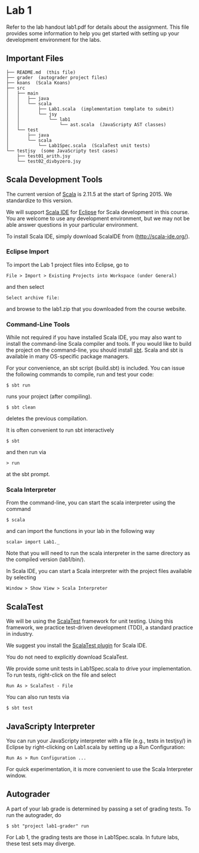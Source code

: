 # Lab 1

Refer to the lab handout lab1.pdf for details about the assignment.  This file provides some information to help you get started with setting up your development environment for the labs.


## Important Files

```
├── README.md  (this file)
├── grader  (autograder project files)
├── koans  (Scala Koans)
├── src
│   ├── main
│   │   ├── java
│   │   └── scala
│   │       ├── Lab1.scala  (implementation template to submit)
│   │       └── jsy
│   │           └── lab1
│   │               └── ast.scala  (JavaScripty AST classes)
│   └── test
│       ├── java
│       └── scala
│           └── Lab1Spec.scala  (ScalaTest unit tests)
└── testjsy  (some JavaScripty test cases)
    ├── test01_arith.jsy
    └── test02_divbyzero.jsy
```

## Scala Development Tools

The current version of [Scala](http://www.scala-lang.org/) is 2.11.5 at the start of Spring 2015.  We standardize to this version.

We will support [Scala IDE](http://scala-ide.org/) for [Eclipse](http://www.eclipse.org/) for Scala development in this course.  You are welcome to use any development environment, but we may not be able answer questions in your particular environment.

To install Scala IDE, simply download ScalaIDE from (http://scala-ide.org/).

### Eclipse Import

To import the Lab 1 project files into Eclipse, go to

    File > Import > Existing Projects into Workspace (under General)

and then select

    Select archive file:

and browse to the lab1.zip that you downloaded from the course website.

### Command-Line Tools

While not required if you have installed Scala IDE, you may also want to install the command-line Scala compiler and tools.  If you would like to build the project on the command-line, you should install [sbt](http://www.scala-sbt.org/).  Scala and sbt is available in many OS-specific package managers.

For your convenience, an sbt script (build.sbt) is included.  You can issue the following commands to compile, run and test your code:

    $ sbt run
    
runs your project (after compiling).

    $ sbt clean

deletes the previous compilation.

It is often convenient to run sbt interactively

    $ sbt
    
and then run via

    > run

at the sbt prompt.

### Scala Interpreter

From the command-line, you can start the scala interpreter using the command

    $ scala

and can import the functions in your lab in the following way

    scala> import Lab1._

Note that you will need to run the scala interpreter in the same directory as the compiled version (lab1/bin/).

In Scala IDE, you can start a Scala interpreter with the project files available by selecting

    Window > Show View > Scala Interpreter

 
## ScalaTest

We will be using the [ScalaTest](http://www.scalatest.org/) framework for unit testing.  Using this framework, we practice test-driven development (TDD), a standard practice in industry.

We suggest you install the [ScalaTest plugin](http://www.scalatest.org/user_guide/using_scalatest_with_eclipse) for Scala IDE.

You do not need to explicitly download ScalaTest.

We provide some unit tests in Lab1Spec.scala to drive your implementation.  To run tests, right-click on the file and select

    Run As > ScalaTest - File
    
You can also run tests via

    $ sbt test


## JavaScripty Interpreter

You can run your JavaScripty interpreter with a file (e.g., tests in testjsy/) in Eclipse by right-clicking on Lab1.scala by setting up a Run Configuration:

    Run As > Run Configuration ...

For quick experimentation, it is more convenient to use the Scala Interpreter window.


## Autograder

A part of your lab grade is determined by passing a set of grading tests.  To run the autograder, do

    $ sbt "project lab1-grader" run
    
For Lab 1, the grading tests are those in Lab1Spec.scala.  In future labs, these test sets may diverge.